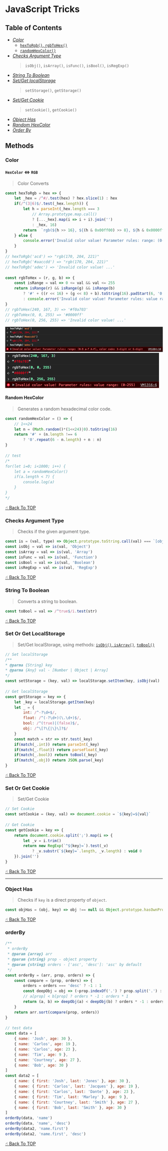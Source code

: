# JavaScript Tricks

## Table of Contents

* [*Color*](#color)
    - [`hexToRgb()`, `rgbToHex()`](#hex-color-rgb)
    - [`randomHexColor()`](#random-hexcolor)
* [*Checks Argument Type*](#checks-argument-type)
    > `isObj()`, `isArray()`, `isFunc()`, `isBool()`, `isRegExp()`
* [*String To Boolean*](#string-to-boolean)
* [*Set/Get localStorage*](#set-or-get-localstorage)
    > `setStorage()`, `getStorage()`
* [*Set/Get Cookie*](#set-or-get-cookie)
    > `setCookie()`, `getCookie()`
* [*Object Has*](#object-has)
* [*Random HexColor*](#random-hexcolor)
* [*Order By*](#orderby)

## Methods

### Color

#### `HexColor` <=> `RGB`

> Color Converts

```js
const hexToRgb = hex => {
    let _hex = /^#/.test(hex) ? hex.slice(1) : hex
    if(/^(3|6)$/.test(_hex.length)) {
        let h = parseInt(_hex.length === 3
            // Array.prototype.map.call()
            ? [..._hex].map(i => i + i).join('')
            : _hex, 16)
        return  `rgb(${h >> 16}, ${(h & 0x00ff00) >> 8}, ${h & 0x0000ff})`
    } else {
        console.error('Invalid color value! Parameter rules: range: (0-9 a-f A-F), color code: 3-digit or 6-digit')
    }
}
// hexToRgb('acd') => "rgb(170, 204, 221)"
// hexToRgb('#aaccdd') => "rgb(170, 204, 221)"
// hexToRgb('adec') => 'Invalid color value! ...'

const rgbToHex = (r, g, b) => {
    const isRange = val => 0 <= val && val <= 255
    return isRange(r) && isRange(g) && isRange(b)
        ? '#' + ((r << 16) + (g << 8) + b).toString(16).padStart(6, '0')
        : console.error('Invalid color value! Parameter rules: value range: (0-255)')
}
// rgbToHex(240, 167, 3) => '#f0a703'
// rgbToHex(0, 0, 255) => '#0000ff'
// rgbToHex(0, 256, 255) => 'Invalid color value! ...'
```

![hexToRgb console error](./img/js/hextorgb.png)
![rgbToHex console error](./img/js/rgbtohex.png)

#### Random HexColor

> Generates a random hexadecimal color code.

```js
const randomHexColor = () => {
    // 1<<24
    let n = (Math.random()*(1<<24)|0).toString(16)
    return '#' + (n.length !== 6
        ? '0'.repeat(6 - n.length) + n : n)
}

// test
/*
for(let i=0; i<1000; i++) {
    let a = randomHexColor()
    if(a.length < 7) {
        console.log(a)
    }
}
*/
```

[☝︎ Back To TOP](#table-of-contents)

### Checks Argument Type

> Checks if the given argument type.

```js
const is = (val, type) => Object.prototype.toString.call(val) === `[object ${type}]`
const isObj = val => is(val, 'Object')
const isArray = val => is(val, 'Array')
const isFunc = val => is(val, 'Function')
const isBool = val => is(val, 'Boolean')
const isRegExp = val => is(val, 'RegExp')
```

[☝︎ Back To TOP](#table-of-contents)

### String To Boolean

> Converts a string to boolean.

```js
const toBool = val => /^true$/i.test(str)
```

[☝︎ Back To TOP](#table-of-contents)

### Set Or Get LocalStorage

> Set/Get localStorage, using methods: [`isObj()`, `isArray()`](#checks-argument-type), [`toBool()`](#string-to-boolean)

```js
// Set localStorage
/**
* @parma {String} key
* @parma {Any} val - [Number | Object | Array]
*/
const setStorage = (key, val) => localStorage.setItem(key, isObj(val) || isArray(val) ? JSON.stringify(val) : val)

// Get localStorage
const getStorage = key => {
    let _key = localStorage.getItem(key)
    let _ = {
        int: /^-?\d+$/,
        float: /^(-?\d+)(\.\d+)$/,
        bool: /^(true)|(false)$/,
        obj: /^\[?\{|\}\]?$/
    }
    const match = str => str.test(_key)
    if(match(_.int)) return parseInt(_key)
    if(match(_.float)) return parseFloat(_key)
    if(match(_.bool)) return toBool(_key)
    if(match(_.obj)) return JSON.parse(_key)
}
```

[☝︎ Back To TOP](#table-of-contents)

### Set Or Get Cookie

> Set/Get Cookie

```js
// Set Cookie
const setCookie = (key, val) => document.cookie = `${key}=${val}`

// Get Cookie
const getCookie = key => {
    return document.cookie.split(';').map(i => {
        let _v = i.trim()
        return new RegExp(`^${key}=`).test(_v)
            ? _v.substr(`${key}=`.length, _v.length) : void 0
    }).join('')
}
```

[☝︎ Back To TOP](#table-of-contents)

---

### Object Has

> Checks if `key` is a direct property of `object`.

```js
const objHas = (obj, key) => obj !== null && Object.prototype.hasOwnProperty.call(obj, key)
```

[☝︎ Back To TOP](#table-of-contents)

### orderBy

```js
/**
 * orderBy
 * @param {array} arr
 * @param {string} prop - object property
 * @param {string} orders - ['asc', 'desc']: 'asc' by default
 */
const orderBy = (arr, prop, orders) => {
    const compare = (prop, orders) => {
        orders = orders === 'desc' ? -1 : 1
        const deepObj = obj => (~prop.indexOf('.') ? prop.split('.') : [prop]).reduce((acc, key) => acc && key in acc ? acc[key] : null, obj)
        // a[prop] < b[prop] ? orders * -1 : orders * 1
        return (a, b) => deepObj(a) < deepObj(b) ? orders * -1 : orders * 1
    }
    return arr.sort(compare(prop, orders))
}

// test data
const data = [
    { name: 'Josh', age: 30 },
    { name: 'Carlos', age: 19 },
    { name: 'Carlos', age: 23 },
    { name: 'Tim', age: 9 },
    { name: 'Courtney', age: 27 },
    { name: 'Bob', age: 30 }
]
const data2 = [
    { name: { first: 'Josh', last: 'Jones' }, age: 30 },
    { name: { first: 'Carlos', last: 'Jacques' }, age: 19 },
    { name: { first: 'Carlos', last: 'Dante' }, age: 23 },
    { name: { first: 'Tim', last: 'Marley' }, age: 9 },
    { name: { first: 'Courtney', last: 'Smith' }, age: 27 },
    { name: { first: 'Bob', last: 'Smith' }, age: 30 }
]
orderBy(data, 'name')
orderBy(data, 'name', 'desc')
orderBy(data2, 'name.first')
orderBy(data2, 'name.first', 'desc')
```

[☝︎ Back To TOP](#table-of-contents)